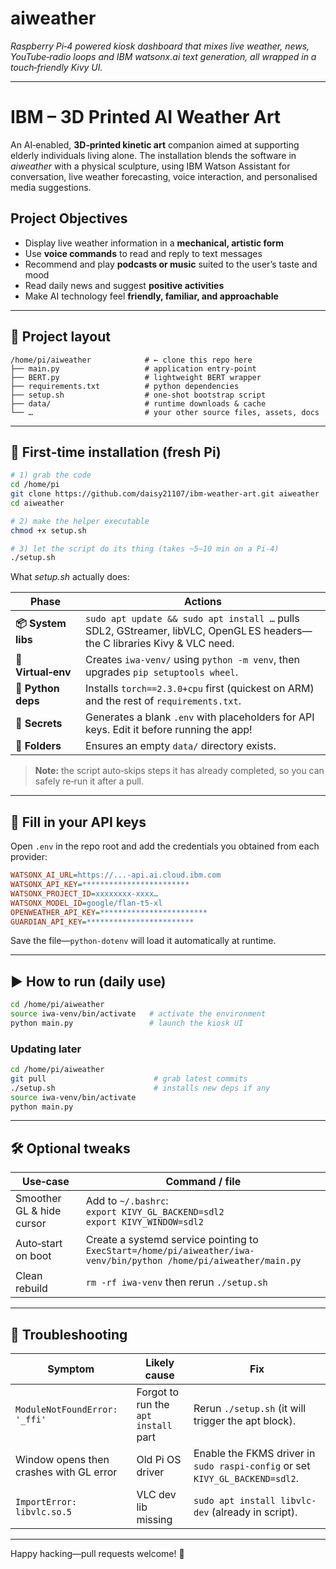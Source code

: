 # aiweather

*Raspberry Pi‑4 powered kiosk dashboard that mixes live weather, news, YouTube‑radio loops and IBM watsonx.ai text generation, all wrapped in a touch‑friendly Kivy UI.*

---

# IBM – 3D Printed AI Weather Art

An AI‑enabled, **3D‑printed kinetic art** companion aimed at supporting elderly individuals living alone. The installation blends the software in *aiweather* with a physical sculpture, using IBM Watson Assistant for conversation, live weather forecasting, voice interaction, and personalised media suggestions.

## Project Objectives

* Display live weather information in a **mechanical, artistic form**
* Use **voice commands** to read and reply to text messages
* Recommend and play **podcasts or music** suited to the user’s taste and mood
* Read daily news and suggest **positive activities**
* Make AI technology feel **friendly, familiar, and approachable**

---

## 📂 Project layout

```text
/home/pi/aiweather            # ← clone this repo here
├── main.py                   # application entry‑point
├── BERT.py                   # lightweight BERT wrapper
├── requirements.txt          # python dependencies
├── setup.sh                  # one‑shot bootstrap script
├── data/                     # runtime downloads & cache
└── …                         # your other source files, assets, docs
```

---

## 🚀 First‑time installation (fresh Pi)

```bash
# 1) grab the code
cd /home/pi
git clone https://github.com/daisy21107/ibm-weather-art.git aiweather
cd aiweather

# 2) make the helper executable
chmod +x setup.sh

# 3) let the script do its thing (takes ~5–10 min on a Pi‑4)
./setup.sh
```

What *setup.sh* actually does:

| Phase              | Actions                                                                                                                   |
| ------------------ | ------------------------------------------------------------------------------------------------------------------------- |
| **📦 System libs** | `sudo apt update && sudo apt install …` pulls SDL2, GStreamer, libVLC, OpenGL ES headers—the C libraries Kivy & VLC need. |
| **🐍 Virtual‑env** | Creates `iwa-venv/` using `python -m venv`, then upgrades `pip setuptools wheel`.                                         |
| **🔌 Python deps** | Installs `torch==2.3.0+cpu` first (quickest on ARM) and the rest of `requirements.txt`.                                   |
| **🔑 Secrets**     | Generates a blank `.env` with placeholders for API keys. Edit it before running the app!                                  |
| **📂 Folders**     | Ensures an empty `data/` directory exists.                                                                                |

> **Note:** the script auto‑skips steps it has already completed, so you can safely re‑run it after a pull.

---

## 🔑 Fill in your API keys

Open `.env` in the repo root and add the credentials you obtained from each provider:

```ini
WATSONX_AI_URL=https://...-api.ai.cloud.ibm.com
WATSONX_API_KEY=************************
WATSONX_PROJECT_ID=xxxxxxxx-xxxx…
WATSONX_MODEL_ID=google/flan-t5-xl
OPENWEATHER_API_KEY=************************
GUARDIAN_API_KEY=************************
```

Save the file—`python-dotenv` will load it automatically at runtime.

---

## ▶️ How to run (daily use)

```bash
cd /home/pi/aiweather
source iwa-venv/bin/activate   # activate the environment
python main.py                 # launch the kiosk UI
```

### Updating later

```bash
cd /home/pi/aiweather
git pull                        # grab latest commits
./setup.sh                      # installs new deps if any
source iwa-venv/bin/activate
python main.py
```

---

## 🛠️ Optional tweaks

| Use‑case                  | Command / file                                                                                                     |
| ------------------------- | ------------------------------------------------------------------------------------------------------------------ |
| Smoother GL & hide cursor | Add to `~/.bashrc`:<br>`export KIVY_GL_BACKEND=sdl2`<br>`export KIVY_WINDOW=sdl2`                                  |
| Auto‑start on boot        | Create a systemd service pointing to `ExecStart=/home/pi/aiweather/iwa-venv/bin/python /home/pi/aiweather/main.py` |
| Clean rebuild             | `rm -rf iwa-venv` then rerun `./setup.sh`                                                                          |

---

## 🤕 Troubleshooting

| Symptom                                 | Likely cause                         | Fix                                                                          |
| --------------------------------------- | ------------------------------------ | ---------------------------------------------------------------------------- |
| `ModuleNotFoundError: '_ffi'`           | Forgot to run the `apt install` part | Rerun `./setup.sh` (it will trigger the apt block).                          |
| Window opens then crashes with GL error | Old Pi OS driver                     | Enable the FKMS driver in `sudo raspi-config` or set `KIVY_GL_BACKEND=sdl2`. |
| `ImportError: libvlc.so.5`              | VLC dev lib missing                  | `sudo apt install libvlc-dev` (already in script).                           |

---

Happy hacking—pull requests welcome! 🚀
